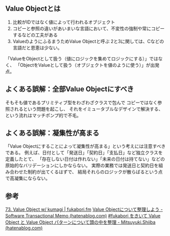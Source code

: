 ## Value Objectとは
1. 比較がIDではなく値によって行われるオブジェクト
2. コピーと参照の違いがあいまいな言語において、不変性の強制や常にコピーするなどの工夫がある
3. ValueのようにふるまうためValue Objectと呼ぶ
2と3に関しては、Cなどの言語だと恩恵は少ない。

「ValueをObjectとして扱う（値にロジックを集めてロジックにする）」ではなく、
「ObjectをValueとして扱う（オブジェクトを値のように使う）」が出発点。

## よくある誤解：全部Value Objectにすべき
そもそも値であるプリミティブ型をわざわざクラスで包んで
コピーではなく参照されるという問題を起こし、
それをイミュータブルなデザインで解決する、という流れはマッチポンプ的で不毛。

## よくある誤解：凝集性が高まる
「Value Objectにすることによって凝集性が高まる」という考えには注意すべきである。
例えば、日付として「発送日」「契約日」「支払日」など独立クラスを定義したとて、
「存在しない日付は作れない」「未来の日付は持てない」などの
原始的なバリデーションにしかならない。
実際の業務では発送日と契約日を組み合わせた制約が出てくるはずで、
結局それらのロジックが散らばるという点で高凝集にならない。
## 参考
[73. Value Object w/ kumagi | fukabori.fm](https://fukabori.fm/episode/73)
[Value Objectについて整理しよう - Software Transactional Memo (hatenablog.com)](https://kumagi.hatenablog.com/entry/value-object)
[#fukabori をきいて Value Object と Value Object パターンについて頭の中を整理 - Mitsuyuki.Shiiba (hatenablog.com)](https://bufferings.hatenablog.com/entry/2022/05/17/010943)
